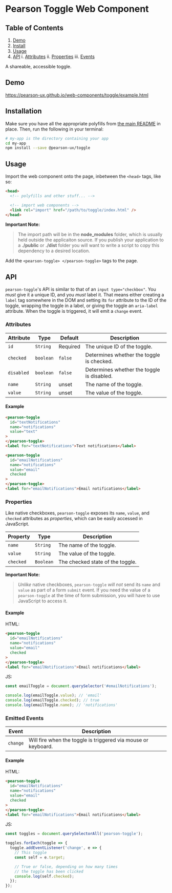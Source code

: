 # Pearson Toggle Web Component

## Table of Contents

1. [Demo](#demo)
2. [Install](#install)
3. [Usage](#usage)
4. [API](#api)
    i. [Attributes](#api-attributes)
    ii. [Properties](#api-properties)
    iii. [Events](#api-events)

A shareable, accessible toggle.

<a name="demo"></a>

## Demo

https://pearson-ux.github.io/web-components/toggle/example.html

<a name="install"></a>

## Installation

Make sure you have all the appropriate polyfills from [the main README](https://github.com/pearson-ux/web-components/blob/master/README.md) in place. Then, run the following in your terminal:

```bash
# my-app is the directory containing your app
cd my-app
npm install --save @pearson-ux/toggle
```

<a name="usage"></a>

## Usage

Import the web component onto the page, inbetween the `<head>` tags, like so:

```html
<head>
  <!-- polyfills and other stuff... -->

  <!-- import web components -->
  <link rel="import" href="/path/to/toggle/index.html" />
</head>
```

**Important Note:**

> The import path will be in the **node_modules** folder, which is
> usually held outside the applicaiton source. If you publish your
> application to a **./public** or **./dist** folder you will want to
> write a script to copy this dependency to a desired location.

Add the `<pearson-toggle> </pearson-toggle>` tags to the page.

<a name="api"></a>

## API

`pearson-toggle`'s API is similar to that of an `input type="checkbox"`. You _must_ give it a unique ID, and you _must_ label it. That means either creating a `label` tag somewhere in the DOM and setting its `for` attribute to the ID of the toggle, wrapping the toggle in a label, or giving the toggle an `aria-label` attribute. When the toggle is triggered, it will emit a `change` event.

<a name="api-attributes"></a>

### Attributes

| Attribute  | Type      | Default  | Description                                |
| ---------- | --------- | -------- | ------------------------------------------ |
| `id`       | `String`  | Required | The unique ID of the toggle.               |
| `checked`  | `boolean` | `false`  | Determines whether the toggle is checked.  |
| `disabled` | `boolean` | `false`  | Determines whether the toggle is disabled. |
| `name`     | `String`  | unset    | The name of the toggle.                    |
| `value`    | `String`  | unset    | The value of the toggle.                   |

<a name="api-attributes-example"></a>

#### Example

```html
<pearson-toggle
  id="textNotifications"
  name="notifications"
  value="text"
>
</pearson-toggle>
<label for="textNotifications">Text notifications</label>

<pearson-toggle
  id="emailNotifications"
  name="notifications"
  value="email"
  checked
>
</pearson-toggle>
<label for="emailNotifications">Email notifications</label>
```

<a name="api-properties"></a>

### Properties

Like native checkboxes, `pearson-toggle` exposes its `name`, `value`, and `checked` attributes as _properties_, which can be easily accessed in JavaScript.

| Property  | Type      | Description                      |
| --------- | --------- | -------------------------------- |
| `name`    | `String`  | The name of the toggle.          |
| `value`   | `String`  | The value of the toggle.         |
| `checked` | `Boolean` | The checked state of the toggle. |

**Important Note:**

> _Unlike_ native checkboxes, `pearson-toggle` _will not_ send its `name` and `value` as part of a form `submit` event. If you need the value of a `pearson-toggle` at the time of form submission, you will have to use JavaScript to access it.

<a name="api-properties-example"></a>

#### Example

HTML:

```html
<pearson-toggle
  id="emailNotifications"
  name="notifications"
  value="email"
  checked
>
</pearson-toggle>
<label for="emailNotifications">Email notifications</label>
```

JS:

```js
const emailToggle = document.querySelector('#emailNotifications');

console.log(emailToggle.value); // 'email'
console.log(emailToggle.checked); // true
console.log(emailToggle.name); // 'notifications'
```

<a name="api-events"></a>

### Emitted Events

| Event    | Description                                                   |
| -------- | ------------------------------------------------------------- |
| `change` | Will fire when the toggle is triggered via mouse or keyboard. |

<a name="api-events-example"></a>

#### Example

HTML:

```html
<pearson-toggle
  id="emailNotifications"
  name="notifications"
  value="email"
  checked
>
</pearson-toggle>
<label for="emailNotifications">Email notifications</label>
```

JS:

```js
const toggles = document.querySelectorAll('pearson-toggle');

toggles.forEach(toggle => {
  toggle.addEventListener('change', e => {
    // This toggle
    const self = e.target;

    // True or false, depending on how many times
    // the toggle has been clicked
    console.log(self.checked);
  });
});
```
